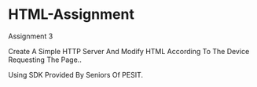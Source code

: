 HTML-Assignment
===============

Assignment 3 


Create A Simple HTTP Server And Modify HTML According To The Device Requesting The Page..



Using SDK Provided By Seniors Of PESIT.
